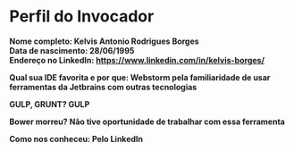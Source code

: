 Perfil do Invocador
========================

**Nome completo: Kelvis Antonio Rodrigues Borges**   
**Data de nascimento: 28/06/1995**   
**Endereço no LinkedIn: https://www.linkedin.com/in/kelvis-borges/**   

**Qual sua IDE favorita e por que: Webstorm pela familiaridade de usar ferramentas da Jetbrains com outras tecnologias**   

**GULP, GRUNT? GULP**

**Bower morreu? Não tive oportunidade de trabalhar com essa ferramenta** 

**Como nos conheceu: Pelo LinkedIn**   
